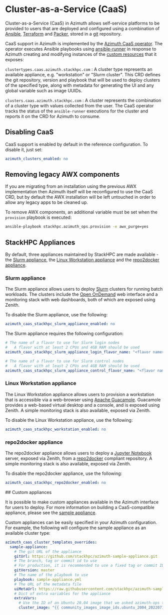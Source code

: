# Cluster-as-a-Service (CaaS)

Cluster-as-a-Service (CaaS) in Azimuth allows self-service platforms to be provided to
users that are deployed and configured using a combination of [Ansible](https://www.ansible.com/),
[Terraform](https://www.terraform.io/) and [Packer](https://www.packer.io/), stored in
a [git](https://git-scm.com/) repository.

CaaS support in Azimuth is implemented by the
[Azimuth CaaS operator](https://github.com/stackhpc/azimuth-caas-operator).
The operator executes Ansible playbooks using
[ansible-runner](https://ansible.readthedocs.io/projects/runner/en/stable/) in response
to Azimuth creating and modifying instances of the
[custom resources](https://kubernetes.io/docs/concepts/extend-kubernetes/api-extension/custom-resources/)
that it exposes:

`clustertypes.caas.azimuth.stackhpc.com`
: A cluster type represents an available appliance, e.g. "workstation" or "Slurm cluster".
  This CRD defines the git repository, version and playbook that will be used to deploy
  clusters of the specified type, along with metadata for generating the UI and any
  global variable such as image UUIDs.

`clusters.caas.azimuth.stackhpc.com`
: A cluster represents the combination of a cluster type with values collected from the user.
  The CaaS operator tracks the status of the `ansible-runner` executions for the cluster and
  reports it on the CRD for Azimuth to consume.

## Disabling CaaS

CaaS support is enabled by default in the reference configuration. To disable it, just
set:

```yaml  title="environments/my-site/inventory/group_vars/all/variables.yml"
azimuth_clusters_enabled: no
```

## Removing legacy AWX components

If you are migrating from an installation using the previous AWX implementation then
Azimuth itself will be reconfigured to use the CaaS CRD, but by default the AWX
installation will be left untouched in order to allow any legacy apps to be cleaned up.

To remove AWX components, an additional variable must be set when the `provision` playbook
is executed:

```sh
ansible-playbook stackhpc.azimuth_ops.provision -e awx_purge=yes
```

## StackHPC Appliances

By default, three appliances maintained by StackHPC are made available - the
[Slurm appliance](https://github.com/stackhpc/caas-slurm-appliance), the
[Linux Workstation appliance](https://github.com/stackhpc/caas-workstation) and the
[repo2docker appliance](https://github.com/stackhpc/caas-repo2docker).

### Slurm appliance

The Slurm appliance allows users to deploy [Slurm](https://slurm.schedmd.com/documentation.html)
clusters for running batch workloads. The clusters include the [Open OnDemand](https://openondemand.org/)
web interface and a monitoring stack with web dashboards, both of which are exposed using
Zenith.

To disable the Slurm appliance, use the following:

```yaml  title="environments/my-site/inventory/group_vars/all/variables.yml"
azimuth_caas_stackhpc_slurm_appliance_enabled: no
```

The Slurm appliance requires the following configuration:

```yaml  title="environments/my-site/inventory/group_vars/all/variables.yml"
# The name of a flavor to use for Slurm login nodes
#   A flavor with at least 2 CPUs and 4GB RAM should be used
azimuth_caas_stackhpc_slurm_appliance_login_flavor_name: "<flavor name>"

# The name of a flavor to use for Slurm control nodes
#   A flavor with at least 2 CPUs and 4GB RAM should be used
azimuth_caas_stackhpc_slurm_appliance_control_flavor_name: "<flavor name>"
```

### Linux Workstation appliance

The Linux Workstation appliance allows users to provision a workstation that is accessible
via a web-browser using [Apache Guacamole](https://guacamole.apache.org/). Guacamole provides
a web-based virtual desktop and a console, and is exposed using Zenith. A simple monitoring
stack is also available, exposed via Zenith.

To disable the Linux Workstation appliance, use the following:

```yaml  title="environments/my-site/inventory/group_vars/all/variables.yml"
azimuth_caas_stackhpc_workstation_enabled: no
```

### repo2docker appliance

The repo2docker appliance allows users to deploy a [Jupyter Notebook](https://jupyter.org/)
server, exposed via Zenith, from a [repo2docker](https://repo2docker.readthedocs.io/en/latest/)
compliant repository. A simple monitoring stack is also available, exposed via Zenith.

To disable the repo2docker appliance, use the following:

```yaml  title="environments/my-site/inventory/group_vars/all/variables.yml"
azimuth_caas_stackhpc_repo2docker_enabled: no
```

## Custom appliances

It is possible to make custom appliances available in the Azimuth interface for users to deploy.
For more information on building a CaaS-compatible appliance, please see the
[sample appliance](https://github.com/stackhpc/azimuth-sample-appliance).

Custom appliances can be easily specified in your Azimuth configuration. For example,
the following will configure the sample appliance as an available cluster type:

```yaml  title="environments/my-site/inventory/group_vars/all/variables.yml"
azimuth_caas_cluster_templates_overrides:
  sample-appliance:
    # The git URL of the appliance
    gitUrl: https://github.com/stackhpc/azimuth-sample-appliance.git
    # The branch, tag or commit id to use
    # For production, it is recommended to use a fixed tag or commit ID
    gitVersion: master
    # The name of the playbook to use
    playbook: sample-appliance.yml
    # The URL of the metadata file
    uiMetaUrl: https://raw.githubusercontent.com/stackhpc/azimuth-sample-appliance/master/ui-meta/sample-appliance.yaml
    # Dict of extra variables for the appliance
    extraVars:
      # Use the ID of an Ubuntu 20.04 image that we asked azimuth-ops to upload
      cluster_image: "{{ community_images_image_ids.ubuntu_2004_20220712 }}"
```

